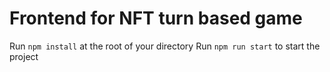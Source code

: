 # Frontend for NFT turn based game

Run `npm install` at the root of your directory
Run `npm run start` to start the project
